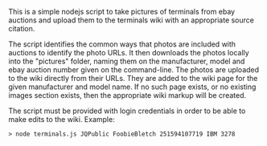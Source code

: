 This is a simple nodejs script to take pictures of terminals from ebay auctions and upload them to the terminals wiki with an appropriate source citation.

The script identifies the common ways that photos are included with auctions to identify the photo URLs.  It then downloads the photos locally into the "pictures" folder, naming them on the manufacturer, model and ebay auction number given on the command-line.  The photos are uploaded to the wiki directly from their URLs.  They are added to the wiki page for the given manufacturer and model name.  If no such page exists, or no existing images section exists, then the appropriate wiki markup will be created.

The script must be provided with login credentials in order to be able to make edits to the wiki.  Example:

```
> node terminals.js JQPublic FoobieBletch 251594107719 IBM 3278
```
